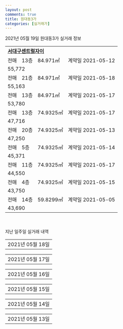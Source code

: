 ```yaml
---
layout: post
comments: true
title: 원대동3가
categories: [실거래가]
---
```


2021년 05월 19일 원대동3가 실거래 정보

<table>
  <tr>
    <td colspan="4" style="font-weight: bold;"><a href="https://search.naver.com/search.naver?query=서대구센트럴자이">서대구센트럴자이</a></td>
  </tr>
    
  <tr>
    <td>전매</td>
    <td>13층</td>
    <td>84.971㎡</td>
    <td>계약일 2021-05-12</td>
  </tr>
  <tr>
    <td colspan="4">55,772</td>
  </tr>
    
  <tr>
    <td>전매</td>
    <td>21층</td>
    <td>84.971㎡</td>
    <td>계약일 2021-05-18</td>
  </tr>
  <tr>
    <td colspan="4">55,163</td>
  </tr>
    
  <tr>
    <td>전매</td>
    <td>13층</td>
    <td>84.971㎡</td>
    <td>계약일 2021-05-17</td>
  </tr>
  <tr>
    <td colspan="4">53,780</td>
  </tr>
    
  <tr>
    <td>전매</td>
    <td>13층</td>
    <td>74.9325㎡</td>
    <td>계약일 2021-05-17</td>
  </tr>
  <tr>
    <td colspan="4">47,716</td>
  </tr>
    
  <tr>
    <td>전매</td>
    <td>20층</td>
    <td>74.9325㎡</td>
    <td>계약일 2021-05-13</td>
  </tr>
  <tr>
    <td colspan="4">47,250</td>
  </tr>
    
  <tr>
    <td>전매</td>
    <td>5층</td>
    <td>74.9325㎡</td>
    <td>계약일 2021-05-14</td>
  </tr>
  <tr>
    <td colspan="4">45,371</td>
  </tr>
    
  <tr>
    <td>전매</td>
    <td>11층</td>
    <td>74.9325㎡</td>
    <td>계약일 2021-05-17</td>
  </tr>
  <tr>
    <td colspan="4">44,550</td>
  </tr>
    
  <tr>
    <td>전매</td>
    <td>4층</td>
    <td>74.9325㎡</td>
    <td>계약일 2021-05-15</td>
  </tr>
  <tr>
    <td colspan="4">43,750</td>
  </tr>
    
  <tr>
    <td>전매</td>
    <td>14층</td>
    <td>59.8299㎡</td>
    <td>계약일 2021-05-05</td>
  </tr>
  <tr>
    <td colspan="4">43,690</td>
  </tr>
    
</table>
    
<div style="margin-top: 50px; margin-bottom: 13px">지난 일주일 실거래 내역</div>

  <table style="width: 100%; margin-bottom: 1px">
      <tr class="header">
        <td>2021년 05월 18일</td>
      </tr>
      <tr class="child" style="display: none">
        <td>
            
        <table>
          <tr>
            <td colspan="4" style="font-weight: bold;"><a href="https://search.naver.com/search.naver?query=서대구센트럴자이">서대구센트럴자이</a></td>
          </tr>

          <tr>
            <td>전매</td>
            <td>19층</td>
            <td>84.971㎡</td>
            <td>계약일 2021-05-14</td>
          </tr>
          <tr>
            <td colspan="4">54,512</td>
          </tr>
    
          <tr>
            <td>전매</td>
            <td>9층</td>
            <td>59.8299㎡</td>
            <td>계약일 2021-05-15</td>
          </tr>
          <tr>
            <td colspan="4">41,946</td>
          </tr>
    
          <tr>
            <td>전매</td>
            <td>30층</td>
            <td>59.8299㎡</td>
            <td>계약일 2021-05-08</td>
          </tr>
          <tr>
            <td colspan="4">40,080</td>
          </tr>
    
        </table>
    
        </td>
      </tr>
  </table>
    
  <table style="width: 100%; margin-bottom: 1px">
      <tr class="header">
        <td>2021년 05월 17일</td>
      </tr>
      <tr class="child" style="display: none">
        <td>
            
        <table>
          <tr>
            <td colspan="4" style="font-weight: bold;"><a href="https://search.naver.com/search.naver?query=실거래정보없음">실거래정보없음</a></td>
          </tr>

        </table>
    
        </td>
      </tr>
  </table>
    
  <table style="width: 100%; margin-bottom: 1px">
      <tr class="header">
        <td>2021년 05월 16일</td>
      </tr>
      <tr class="child" style="display: none">
        <td>
            
        <table>
          <tr>
            <td colspan="4" style="font-weight: bold;"><a href="https://search.naver.com/search.naver?query=실거래정보없음">실거래정보없음</a></td>
          </tr>

        </table>
    
        </td>
      </tr>
  </table>
    
  <table style="width: 100%; margin-bottom: 1px">
      <tr class="header">
        <td>2021년 05월 15일</td>
      </tr>
      <tr class="child" style="display: none">
        <td>
            
        <table>
          <tr>
            <td colspan="4" style="font-weight: bold;"><a href="https://search.naver.com/search.naver?query=서대구센트럴자이">서대구센트럴자이</a></td>
          </tr>

          <tr>
            <td>전매</td>
            <td>6층</td>
            <td>84.971㎡</td>
            <td>계약일 2021-05-05</td>
          </tr>
          <tr>
            <td colspan="4">53,237</td>
          </tr>
    
          <tr>
            <td>전매</td>
            <td>1층</td>
            <td>99.8644㎡</td>
            <td>계약일 2021-04-22</td>
          </tr>
          <tr>
            <td colspan="4">51,843</td>
          </tr>
    
        </table>
    
        </td>
      </tr>
  </table>
    
  <table style="width: 100%; margin-bottom: 1px">
      <tr class="header">
        <td>2021년 05월 14일</td>
      </tr>
      <tr class="child" style="display: none">
        <td>
            
        <table>
          <tr>
            <td colspan="4" style="font-weight: bold;"><a href="https://search.naver.com/search.naver?query=서대구센트럴자이">서대구센트럴자이</a></td>
          </tr>

          <tr>
            <td>전매</td>
            <td>4층</td>
            <td>74.9325㎡</td>
            <td>계약일 2021-05-10</td>
          </tr>
          <tr>
            <td colspan="4">49,142</td>
          </tr>
    
        </table>
    
        </td>
      </tr>
  </table>
    
  <table style="width: 100%; margin-bottom: 1px">
      <tr class="header">
        <td>2021년 05월 13일</td>
      </tr>
      <tr class="child" style="display: none">
        <td>
            
        <table>
          <tr>
            <td colspan="4" style="font-weight: bold;"><a href="https://search.naver.com/search.naver?query=서대구센트럴자이">서대구센트럴자이</a></td>
          </tr>

          <tr>
            <td>전매</td>
            <td>10층</td>
            <td>84.9537㎡</td>
            <td>계약일 2021-05-11</td>
          </tr>
          <tr>
            <td colspan="4">52,520</td>
          </tr>
    
          <tr>
            <td>전매</td>
            <td>27층</td>
            <td>59.8299㎡</td>
            <td>계약일 2021-05-07</td>
          </tr>
          <tr>
            <td colspan="4">41,417</td>
          </tr>
    
        </table>
    
        </td>
      </tr>
  </table>
    

